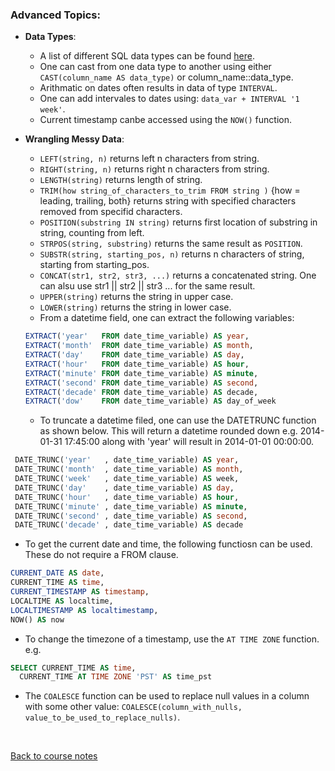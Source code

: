 ### Advanced Topics:

* **Data Types**:
  * A list of different SQL data types can be found [here](http://www.w3schools.com/sql/sql_datatypes_general.asp).
  * One can cast from one data type to another using either `CAST(column_name AS data_type)` or column_name::data_type.
  * Arithmatic on dates often results in data of type `INTERVAL`.
  * One can add intervales to dates using: `data_var + INTERVAL '1 week'`.
  * Current timestamp canbe accessed using the `NOW()` function.

* **Wrangling Messy Data**:
  * `LEFT(string, n)` returns left n characters from string.
  * `RIGHT(string, n)` returns right n characters from string.
  * `LENGTH(string)` returns length of string.
  * `TRIM(how string_of_characters_to_trim FROM string )` 
  {how = leading, trailing, both} returns string with specified characters removed from specifid characters.
  * `POSITION(substring IN string)` returns first location of substring in string, counting from left.
  * `STRPOS(string, substring)` returns the same result as `POSITION`.
  * `SUBSTR(string, starting_pos, n)` returns n characters of string, starting from starting_pos.
  * `CONCAT(str1, str2, str3, ...)` returns a concatenated string. One can alsu use str1 || str2 || str3 ... for the same result.
  * `UPPER(string)` returns the string in upper case.
  * `LOWER(string)` returns the string in lower case.
  * From a datetime field, one can extract the following variables:
  ```sql
  EXTRACT('year'   FROM date_time_variable) AS year,
  EXTRACT('month'  FROM date_time_variable) AS month,
  EXTRACT('day'    FROM date_time_variable) AS day,
  EXTRACT('hour'   FROM date_time_variable) AS hour,
  EXTRACT('minute' FROM date_time_variable) AS minute,
  EXTRACT('second' FROM date_time_variable) AS second,
  EXTRACT('decade' FROM date_time_variable) AS decade,
  EXTRACT('dow'    FROM date_time_variable) AS day_of_week
  ```
  
  * To truncate a datetime filed, one can use the DATETRUNC function as shown below.
 This will return a datetime rounded down e.g. 2014-01-31 17:45:00 along with 'year' will result in 2014-01-01 00:00:00.
 ```sql
  DATE_TRUNC('year'   , date_time_variable) AS year,
  DATE_TRUNC('month'  , date_time_variable) AS month,
  DATE_TRUNC('week'   , date_time_variable) AS week,
  DATE_TRUNC('day'    , date_time_variable) AS day,
  DATE_TRUNC('hour'   , date_time_variable) AS hour,
  DATE_TRUNC('minute' , date_time_variable) AS minute,
  DATE_TRUNC('second' , date_time_variable) AS second,
  DATE_TRUNC('decade' , date_time_variable) AS decade
 ```
  
  * To get the current date and time, the following functiosn can be used. These do not require a FROM clause.
  ```sql
  CURRENT_DATE AS date,
  CURRENT_TIME AS time,
  CURRENT_TIMESTAMP AS timestamp,
  LOCALTIME AS localtime,
  LOCALTIMESTAMP AS localtimestamp,
  NOW() AS now
  ```
  
  * To change the timezone of a timestamp, use the `AT TIME ZONE` function. e.g.
  ```sql
SELECT CURRENT_TIME AS time,
    CURRENT_TIME AT TIME ZONE 'PST' AS time_pst
  ```  
  
  * The `COALESCE` function can be used to replace null values in a column with some other value: 
 `COALESCE(column_with_nulls, value_to_be_used_to_replace_nulls)`.
<br>

[Back to course notes](../Course_Notes.md)
